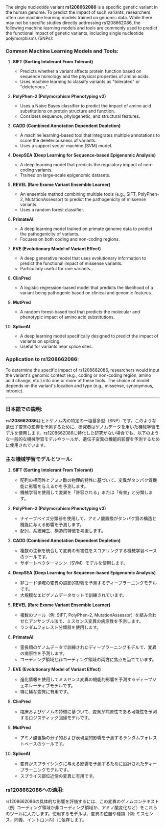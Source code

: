 The single nucleotide variant **rs1208662086** is a specific genetic variant in the human genome. To predict the impact of such variants, researchers often use machine learning models trained on genomic data. While there may not be specific studies directly addressing rs1208662086, the following machine learning models and tools are commonly used to predict the functional impact of genetic variants, including single nucleotide polymorphisms (SNPs):

### Common Machine Learning Models and Tools:
1. **SIFT (Sorting Intolerant From Tolerant)**  
   - Predicts whether a variant affects protein function based on sequence homology and the physical properties of amino acids.  
   - Uses machine learning to classify variants as "tolerated" or "deleterious."

2. **PolyPhen-2 (Polymorphism Phenotyping v2)**  
   - Uses a Naive Bayes classifier to predict the impact of amino acid substitutions on protein structure and function.  
   - Considers sequence, phylogenetic, and structural features.

3. **CADD (Combined Annotation Dependent Depletion)**  
   - A machine learning-based tool that integrates multiple annotations to score the deleteriousness of variants.  
   - Uses a support vector machine (SVM) model.

4. **DeepSEA (Deep Learning for Sequence-based Epigenomic Analysis)**  
   - A deep learning model that predicts the regulatory impact of non-coding variants.  
   - Trained on large-scale epigenomic datasets.

5. **REVEL (Rare Exome Variant Ensemble Learner)**  
   - An ensemble method combining multiple tools (e.g., SIFT, PolyPhen-2, MutationAssessor) to predict the pathogenicity of missense variants.  
   - Uses a random forest classifier.

6. **PrimateAI**  
   - A deep learning model trained on primate genome data to predict the pathogenicity of variants.  
   - Focuses on both coding and non-coding regions.

7. **EVE (Evolutionary Model of Variant Effect)**  
   - A deep generative model that uses evolutionary information to predict the functional impact of missense variants.  
   - Particularly useful for rare variants.

8. **ClinPred**  
   - A logistic regression-based model that predicts the likelihood of a variant being pathogenic based on clinical and genomic features.

9. **MutPred**  
   - A random forest-based tool that predicts the molecular and phenotypic impact of amino acid substitutions.

10. **SpliceAI**  
    - A deep learning model specifically designed to predict the impact of variants on splicing.  
    - Useful for variants near splice sites.

### Application to rs1208662086:
To determine the specific impact of rs1208662086, researchers would input the variant's genomic context (e.g., coding or non-coding region, amino acid change, etc.) into one or more of these tools. The choice of model depends on the variant's location and type (e.g., missense, synonymous, intronic).

---

### 日本語での説明:
**rs1208662086**はヒトゲノム内の特定の一塩基多型（SNP）です。このような遺伝子変異の影響を予測するために、研究者はゲノムデータを用いた機械学習モデルを使用します。rs1208662086に特化した研究がない場合でも、以下のような一般的な機械学習モデルやツールが、遺伝子変異の機能的影響を予測するために使用されています。

### 主な機械学習モデルとツール:
1. **SIFT (Sorting Intolerant From Tolerant)**  
   - 配列の相同性とアミノ酸の物理的特性に基づいて、変異がタンパク質機能に影響を与えるかを予測します。  
   - 機械学習を使用して変異を「許容される」または「有害」と分類します。

2. **PolyPhen-2 (Polymorphism Phenotyping v2)**  
   - ナイーブベイズ分類器を使用して、アミノ酸置換がタンパク質の構造と機能に与える影響を予測します。  
   - 配列、系統発生、構造的特徴を考慮します。

3. **CADD (Combined Annotation Dependent Depletion)**  
   - 複数の注釈を統合して変異の有害性をスコアリングする機械学習ベースのツールです。  
   - サポートベクターマシン（SVM）モデルを使用します。

4. **DeepSEA (Deep Learning for Sequence-based Epigenomic Analysis)**  
   - 非コード領域の変異の調節的影響を予測するディープラーニングモデルです。  
   - 大規模なエピゲノムデータセットで訓練されています。

5. **REVEL (Rare Exome Variant Ensemble Learner)**  
   - 複数のツール（例: SIFT, PolyPhen-2, MutationAssessor）を組み合わせたアンサンブル法で、ミスセンス変異の病原性を予測します。  
   - ランダムフォレスト分類器を使用します。

6. **PrimateAI**  
   - 霊長類のゲノムデータで訓練されたディープラーニングモデルで、変異の病原性を予測します。  
   - コーディング領域と非コーディング領域の両方に焦点を当てています。

7. **EVE (Evolutionary Model of Variant Effect)**  
   - 進化情報を使用してミスセンス変異の機能的影響を予測するディープジェネレーティブモデルです。  
   - 特に稀な変異に有用です。

8. **ClinPred**  
   - 臨床およびゲノムの特徴に基づいて、変異が病原性である可能性を予測するロジスティック回帰モデルです。

9. **MutPred**  
   - アミノ酸置換の分子的および表現型的影響を予測するランダムフォレストベースのツールです。

10. **SpliceAI**  
    - 変異がスプライシングに与える影響を予測するために設計されたディープラーニングモデルです。  
    - スプライス部位近傍の変異に有用です。

### rs1208662086への適用:
rs1208662086の具体的な影響を評価するには、この変異のゲノムコンテキスト（例: コーディング領域か非コーディング領域か、アミノ酸変化など）をこれらのツールに入力します。使用するモデルは、変異の位置や種類（例: ミスセンス、同義、イントロン内）に依存します。


